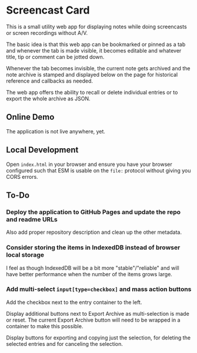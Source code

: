 # Screencast Card

This is a small utility web app for displaying notes while doing screencasts or
screen recordings without A/V.

The basic idea is that this web app can be bookmarked or pinned as a tab and
whenever the tab is made visible, it becomes editable and whatever title, tip or
comment can be jotted down.

Whenever the tab becomes invisible, the current note gets archived and the note
archive is stamped and displayed below on the page for historical reference and
callbacks as needed.

The web app offers the ability to recall or delete individual entries or to
export the whole archive as JSON.

## Online Demo

The application is not live anywhere, yet.

## Local Development

Open `index.html` in your browser and ensure you have your browser configured
such that ESM is usable on the `file:` protocol without giving you CORS errors.

## To-Do

### Deploy the application to GitHub Pages and update the repo and readme URLs

Also add proper repository description and clean up the other metadata.

### Consider storing the items in IndexedDB instead of browser local storage

I feel as though IndexedDB will be a bit more "stable"/"reliable" and will have
better performance when the number of the items grows large.

### Add multi-select `input[type=checkbox]` and mass action buttons

Add the checkbox next to the entry container to the left.

Display additional buttons next to Export Archive as multi-selection is made or
reset.
The current Export Archive button will need to be wrapped in a container to make
this possible.

Display buttons for exporting and copying just the selection, for deleting the
selected entries and for canceling the selection.
